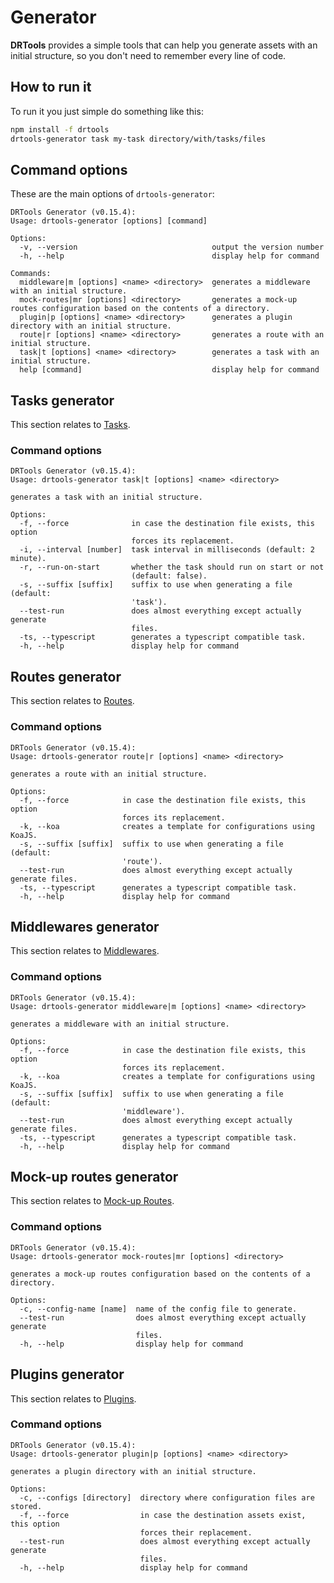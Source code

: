 <!-- version-check:0.15.4 -->
<!-- version-warning -->
<!-- /version-warning -->

# Generator
__DRTools__ provides a simple tools that can help you generate assets with an
initial structure, so you don't need to remember every line of code.

## How to run it
To run it you just simple do something like this:
```bash
npm install -f drtools
drtools-generator task my-task directory/with/tasks/files
```

## Command options
These are the main options of `drtools-generator`:
<!-- AUTO:generator-options -->
```
DRTools Generator (v0.15.4):
Usage: drtools-generator [options] [command]

Options:
  -v, --version                              output the version number
  -h, --help                                 display help for command

Commands:
  middleware|m [options] <name> <directory>  generates a middleware with an initial structure.
  mock-routes|mr [options] <directory>       generates a mock-up routes configuration based on the contents of a directory.
  plugin|p [options] <name> <directory>      generates a plugin directory with an initial structure.
  route|r [options] <name> <directory>       generates a route with an initial structure.
  task|t [options] <name> <directory>        generates a task with an initial structure.
  help [command]                             display help for command
```
<!-- /AUTO -->

## Tasks generator
This section relates to [Tasks](tasks.md).

### Command options
<!-- AUTO:generator-options:tasks -->
```
DRTools Generator (v0.15.4):
Usage: drtools-generator task|t [options] <name> <directory>

generates a task with an initial structure.

Options:
  -f, --force              in case the destination file exists, this option
                           forces its replacement.
  -i, --interval [number]  task interval in milliseconds (default: 2 minute).
  -r, --run-on-start       whether the task should run on start or not
                           (default: false).
  -s, --suffix [suffix]    suffix to use when generating a file (default:
                           'task').
  --test-run               does almost everything except actually generate
                           files.
  -ts, --typescript        generates a typescript compatible task.
  -h, --help               display help for command
```
<!-- /AUTO -->

## Routes generator
This section relates to [Routes](routes.md).

### Command options
<!-- AUTO:generator-options:routes -->
```
DRTools Generator (v0.15.4):
Usage: drtools-generator route|r [options] <name> <directory>

generates a route with an initial structure.

Options:
  -f, --force            in case the destination file exists, this option
                         forces its replacement.
  -k, --koa              creates a template for configurations using KoaJS.
  -s, --suffix [suffix]  suffix to use when generating a file (default:
                         'route').
  --test-run             does almost everything except actually generate files.
  -ts, --typescript      generates a typescript compatible task.
  -h, --help             display help for command
```
<!-- /AUTO -->

## Middlewares generator
This section relates to [Middlewares](middlewares.md).

### Command options
<!-- AUTO:generator-options:middlewares -->
```
DRTools Generator (v0.15.4):
Usage: drtools-generator middleware|m [options] <name> <directory>

generates a middleware with an initial structure.

Options:
  -f, --force            in case the destination file exists, this option
                         forces its replacement.
  -k, --koa              creates a template for configurations using KoaJS.
  -s, --suffix [suffix]  suffix to use when generating a file (default:
                         'middleware').
  --test-run             does almost everything except actually generate files.
  -ts, --typescript      generates a typescript compatible task.
  -h, --help             display help for command
```
<!-- /AUTO -->

## Mock-up routes generator
This section relates to [Mock-up Routes](mock-routes.md).

### Command options
<!-- AUTO:generator-options:mock-routes -->
```
DRTools Generator (v0.15.4):
Usage: drtools-generator mock-routes|mr [options] <directory>

generates a mock-up routes configuration based on the contents of a directory.

Options:
  -c, --config-name [name]  name of the config file to generate.
  --test-run                does almost everything except actually generate
                            files.
  -h, --help                display help for command
```
<!-- /AUTO -->

## Plugins generator
This section relates to [Plugins](plugins.md).

### Command options
<!-- AUTO:generator-options:plugins -->
```
DRTools Generator (v0.15.4):
Usage: drtools-generator plugin|p [options] <name> <directory>

generates a plugin directory with an initial structure.

Options:
  -c, --configs [directory]  directory where configuration files are stored.
  -f, --force                in case the destination assets exist, this option
                             forces their replacement.
  --test-run                 does almost everything except actually generate
                             files.
  -h, --help                 display help for command
```
<!-- /AUTO -->
